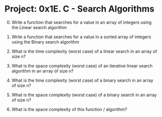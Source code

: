 # Project: 0x1E. C - Search Algorithms


0. Write a function that searches for a value in an array of integers using the Linear search algorithm

1. Write a function that searches for a value in a sorted array of integers using the Binary search algorithm

2. What is the time complexity (worst case) of a linear search in an array of size n?

3. What is the space complexity (worst case) of an iterative linear search algorithm in an array of size n?

4. What is the time complexity (worst case) of a binary search in an array of size n?

5. What is the space complexity (worst case) of a binary search in an array of size n?

6. What is the space complexity of this function / algorithm?

